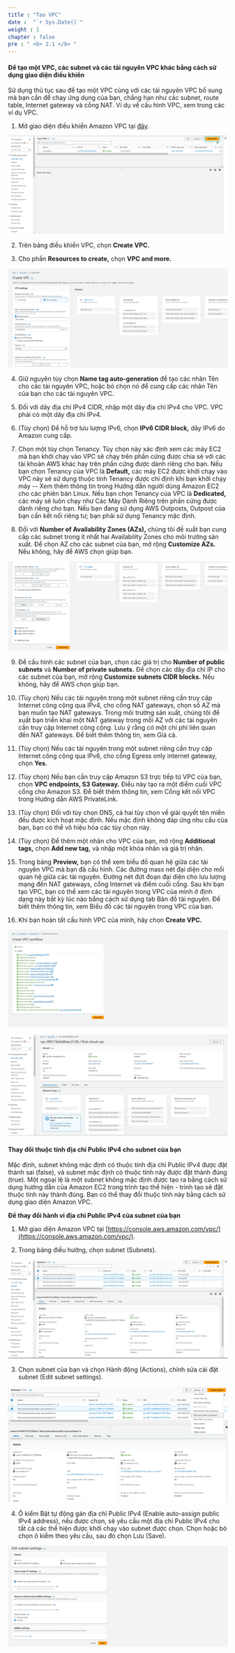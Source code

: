 ```yaml
---
title : "Tạo VPC"
date :  "`r Sys.Date()`"
weight : 1
chapter : false
pre : " <b> 2.1 </b> "
---
```


#### Để tạo một VPC, các subnet và các tài nguyên VPC khác bằng cách sử dụng giao diện điều khiển

Sử dụng thủ tục sau để tạo một VPC cùng với các tài nguyên VPC bổ sung mà bạn cần để chạy ứng dụng của bạn, chẳng hạn như các subnet, route table, Internet gateway và cổng NAT. Ví dụ về cấu hình VPC, xem trong các ví dụ VPC.

1. Mở giao diện điều khiển Amazon VPC tại [đây](https://console.aws.amazon.com/vpc/).

![Create a VPC](/images/1/0001.png?featherlight=false&width=90pc)

2. Trên bảng điều khiển VPC, chọn **Create VPC.**

3. Cho phần **Resources to create,** chọn **VPC and more.**

![Create a VPC](/images/1/0002.png?featherlight=false&width=90pc)

4. Giữ nguyên tùy chọn **Name tag auto-generation** để tạo các nhãn Tên cho các tài nguyên VPC, hoặc bỏ chọn nó để cung cấp các nhãn Tên của bạn cho các tài nguyên VPC.

5. Đối với dãy địa chỉ IPv4 CIDR, nhập một dãy địa chỉ IPv4 cho VPC. VPC phải có một dãy địa chỉ IPv4.

6. (Tùy chọn) Để hỗ trợ lưu lượng IPv6, chọn **IPv6 CIDR block,** dãy IPv6 do Amazon cung cấp.

7. Chọn một tùy chọn Tenancy. Tùy chọn này xác định xem các máy EC2 mà bạn khởi chạy vào VPC sẽ chạy trên phần cứng được chia sẻ với các tài khoản AWS khác hay trên phần cứng được dành riêng cho bạn. Nếu bạn chọn Tenancy của VPC là **Default,** các máy EC2 được khởi chạy vào VPC này sẽ sử dụng thuộc tính Tenancy được chỉ định khi bạn khởi chạy máy -- Xem thêm thông tin trong Hướng dẫn người dùng Amazon EC2 cho các phiên bản Linux. Nếu bạn chọn Tenancy của VPC là **Dedicated,** các máy sẽ luôn chạy như Các Máy Dành Riêng trên phần cứng được dành riêng cho bạn. Nếu bạn đang sử dụng AWS Outposts, Outpost của bạn cần kết nối riêng tư; bạn phải sử dụng Tenancy mặc định.

8. Đối với **Number of Availability Zones (AZs),** chúng tôi đề xuất bạn cung cấp các subnet trong ít nhất hai Availability Zones cho môi trường sản xuất. Để chọn AZ cho các subnet của bạn, mở rộng **Customize AZs.** Nếu không, hãy để AWS chọn giúp bạn.

![Create a VPC](/images/1/0003.png?featherlight=false&width=90pc)

9. Để cấu hình các subnet của bạn, chọn các giá trị cho **Number of public subnets** và **Number of private subnets.** Để chọn các dãy địa chỉ IP cho các subnet của bạn, mở rộng **Customize subnets CIDR blocks.** Nếu không, hãy để AWS chọn giúp bạn.

10. (Tùy chọn) Nếu các tài nguyên trong một subnet riêng cần truy cập Internet công cộng qua IPv4, cho cổng NAT gateways, chọn số AZ mà bạn muốn tạo NAT gateways. Trong môi trường sản xuất, chúng tôi đề xuất bạn triển khai một NAT gateway trong mỗi AZ với các tài nguyên cần truy cập Internet công cộng. Lưu ý rằng có một chi phí liên quan đến NAT gateways. Để biết thêm thông tin, xem Giá cả.

11. (Tùy chọn) Nếu các tài nguyên trong một subnet riêng cần truy cập Internet công cộng qua IPv6, cho cổng Egress only internet gateway, chọn **Yes.**

12. (Tùy chọn) Nếu bạn cần truy cập Amazon S3 trực tiếp từ VPC của bạn, chọn **VPC endpoints, S3 Gateway.** Điều này tạo ra một điểm cuối VPC cổng cho Amazon S3. Để biết thêm thông tin, xem Cổng kết nối VPC trong Hướng dẫn AWS PrivateLink.

13. (Tùy chọn) Đối với tùy chọn DNS, cả hai tùy chọn về giải quyết tên miền đều được kích hoạt mặc định. Nếu mặc định không đáp ứng nhu cầu của bạn, bạn có thể vô hiệu hóa các tùy chọn này.

14. (Tùy chọn) Để thêm một nhãn cho VPC của bạn, mở rộng **Additional tags,** chọn **Add new tag,** và nhập một khóa nhãn và giá trị nhãn.

15. Trong bảng **Preview,** bạn có thể xem biểu đồ quan hệ giữa các tài nguyên VPC mà bạn đã cấu hình. Các đường mass nét đại diện cho mối quan hệ giữa các tài nguyên. Đường nét đứt đoạn đại diện cho lưu lượng mạng đến NAT gateways, cổng Internet và điểm cuối cổng. Sau khi bạn tạo VPC, bạn có thể xem các tài nguyên trong VPC của mình ở định dạng này bất kỳ lúc nào bằng cách sử dụng tab Bản đồ tài nguyên. Để biết thêm thông tin, xem Biểu đồ các tài nguyên trong VPC của bạn.

16. Khi bạn hoàn tất cấu hình VPC của mình, hãy chọn **Create VPC.**

![Create a VPC](/images/1/0004.png?featherlight=false&width=90pc)

![Create a VPC](/images/1/0005.png?featherlight=false&width=90pc)


#### Thay đổi thuộc tính địa chỉ Public IPv4 cho subnet của bạn
Mặc định, subnet không mặc định có thuộc tính địa chỉ Public IPv4 được đặt thành sai (false), và subnet mặc định có thuộc tính này được đặt thành đúng (true). Một ngoại lệ là một subnet không mặc định được tạo ra bằng cách sử dụng hướng dẫn của Amazon EC2 trong trình tạo thể hiện - trình tạo sẽ đặt thuộc tính này thành đúng. Bạn có thể thay đổi thuộc tính này bằng cách sử dụng giao diện Amazon VPC.

**Để thay đổi hành vi địa chỉ Public IPv4 của subnet của bạn**
1. Mở giao diện Amazon VPC tại [https://console.aws.amazon.com/vpc/](https://console.aws.amazon.com/vpc/).

2. Trong bảng điều hướng, chọn subnet (Subnets).

![Create a VPC](/images/1/0006.png?featherlight=false&width=90pc)

3. Chọn subnet của bạn và chọn Hành động (Actions), chỉnh sửa cài đặt subnet (Edit subnet settings).

![Create a VPC](/images/1/0007.png?featherlight=false&width=90pc)

4. Ô kiểm Bật tự động gán địa chỉ Public IPv4 (Enable auto-assign public IPv4 address), nếu được chọn, sẽ yêu cầu một địa chỉ Public IPv4 cho tất cả các thể hiện được khởi chạy vào subnet được chọn. Chọn hoặc bỏ chọn ô kiểm theo yêu cầu, sau đó chọn Lưu (Save).

![Create a VPC](/images/1/0008.png?featherlight=false&width=90pc)

